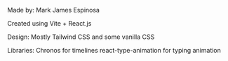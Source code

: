 Made by: Mark James Espinosa

Created using Vite + React.js

Design: Mostly Tailwind CSS and some vanilla CSS

Libraries: Chronos for timelines
            react-type-animation for typing animation

